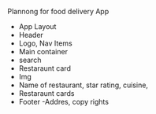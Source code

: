 Plannong for food delivery App
- App Layout
 - Header
  - Logo, Nav Items
 - Main container
  - search 
  - Restaraunt  card 
   - Img
   - Name of restaurant, star rating, cuisine,  
   - Restaraunt cards 
 - Footer 
  -Addres, copy rights 
